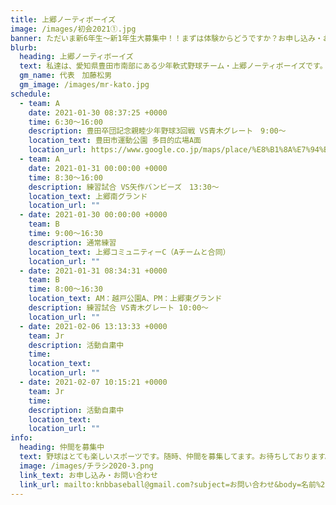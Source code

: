 ```yaml
---
title: 上郷ノーティボーイズ
image: /images/初会2021①.jpg
banner: ただいま新6年生～新1年生大募集中！！まずは体験からどうですか？お申し込み・お問い合わせはお気軽にどうぞ！！
blurb:
  heading: 上郷ノーティボーイズ
  text: 私達は、愛知県豊田市南部にある少年軟式野球チーム・上郷ノーティボーイズです。野球を愛する少年・少女達の夢を育み、軟式野球を正しく指導し、体力向上と礼儀を養成します。また、親友同士の友情と交歓の場を与え、規則正しい明朗な少年・少女を育成することを目的としています。
  gm_name: 代表　加藤松男
  gm_image: /images/mr-kato.jpg
schedule:
  - team: A
    date: 2021-01-30 08:37:25 +0000
    time: 6:30～16:00
    description: 豊田卒団記念親睦少年野球3回戦 VS青木グレート　9:00～
    location_text: 豊田市運動公園 多目的広場A面
    location_url: https://www.google.co.jp/maps/place/%E8%B1%8A%E7%94%B0%E5%B8%82%E9%81%8B%E5%8B%95%E5%85%AC%E5%9C%92+%E5%A4%9A%E7%9B%AE%E7%9A%84%E5%BA%83%E5%A0%B4/@35.1349229,137.1737369,17z/data=!3m1!4b1!4m5!3m4!1s0x60035f0a2583be89:0xd3a6589f48541cc7!8m2!3d35.1349185!4d137.1759256
  - team: A
    date: 2021-01-31 00:00:00 +0000
    time: 8:30～16:00
    description: 練習試合 VS矢作バンビーズ　13:30～
    location_text: 上郷南グランド
    location_url: ""
  - date: 2021-01-30 00:00:00 +0000
    team: B
    time: 9:00～16:30
    description: 通常練習
    location_text: 上郷コミュニティーC（Aチームと合同）
    location_url: ""
  - date: 2021-01-31 08:34:31 +0000
    team: B
    time: 8:00～16:30
    location_text: AM：越戸公園A、PM：上郷東グランド
    description: 練習試合 VS青木グレート 10:00～
    location_url: ""
  - date: 2021-02-06 13:13:33 +0000
    team: Jr
    description: 活動自粛中
    time: 　
    location_text: 　
    location_url: ""
  - date: 2021-02-07 10:15:21 +0000
    team: Jr
    time: 　
    description: 活動自粛中
    location_text: 　
    location_url: ""
info:
  heading: 仲間を募集中
  text: 野球はとても楽しいスポーツです。随時、仲間を募集してます。お待ちしております。
  image: /images/チラシ2020-3.png
  link_text: お申し込み・お問い合わせ
  link_url: mailto:knbbaseball@gmail.com?subject=お問い合わせ&body=名前%20%3A%0D%0Aふりがな%20%3A%0D%0A電話%20%3A%0D%0A学校名%20%3A%0D%0A学年%20%3A%0D%0Aお問い合せ内容%20%3A（例、体験・見学・入団希望）
---
```

